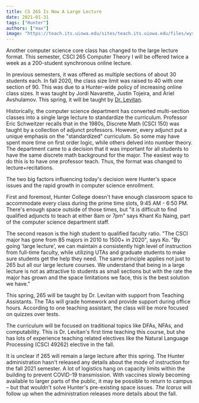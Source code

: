 ```yaml
---
title: CS 265 Is Now A Large Lecture
date: 2021-01-31
tags: ["Hunter"]
authors: ["max"]
image: "https://teach.its.uiowa.edu/sites/teach.its.uiowa.edu/files/wysiwyg_uploads/classroom-lecture-lit-2.jpg"
---
```


Another computer science core class has changed to the large lecture format. This semester, CSCI 265 Computer Theory I will be offered twice a week as a 200-student synchronous online lecture.

In previous semesters, it was offered as multiple sections of about 30 students each. In fall 2020, the class size limit was raised to 40 with one section of 90. This was due to a Hunter-wide policy of increasing online class sizes. It was taught by Jordi Navarette, Justin Tojeira, and Ariel Avshulamov. This spring, it will be taught by [Dr. Levitan](/articles/2020/09/23/dr-levitan).

Historically, the computer science department has converted multi-section classes into a single large lecture to standardize the curriculum. Professor Eric Schweitzer recalls that in the 1980s, Discrete Math (CSCI 150) was taught by a collection of adjunct professors. However, every adjunct put a unique emphasis on the "standardized" curriculum. So some may have spent more time on first order logic, while others delved into number theory. The department came to a decision that it was important for all students to have the same discrete math background for the major. The easiest way to do this is to have one professor teach. Thus, the format was changed to lecture+recitations.

The two big factors influencing today's decision were Hunter's space issues and the rapid growth in computer science enrollment.

First and foremost, Hunter College doesn't have enough classroom space to accommodate every class during the prime time slots, 9:45 AM - 6:50 PM. There's enough space outside of those times, but "it is difficult to find qualified adjuncts to teach at either 8am or 7pm" says Khant Ko Naing, part of the computer science department staff.

The second reason is the high student to qualified faculty ratio. "The CSCI major has gone from 85 majors in 2010 to 1500+ in 2020", says Ko. "By going 'large lecture', we can maintain a consistently high level of instruction from full-time faculty, while utilizing UTAs and graduate students to make sure students get the help they need. The same principle applies not just to 265 but all our large lecture courses. We understand that being in a large lecture is not as attractive to students as small sections but with the rate the major has grown and the space limitations we face, this is the best solution we have."

This spring, 265 will be taught by Dr. Levitan with support from Teaching Assistants. The TAs will grade homework and provide support during office hours. According to one teaching assistant, the class will be more focused on quizzes over tests.

The curriculum will be focused on traditional topics like DFAs, NFAs, and computability. This is Dr. Levitan's first time teaching this course, but she has lots of experience teaching related electives like the Natural Language Processing (CSCI 49262) elective in the fall.

It is unclear if 265 will remain a large lecture after this spring. The Hunter administration hasn't released any details about the mode of instruction for the fall 2021 semester. A lot of logistics hang on capacity limits within the building to prevent COVID-19 transmission. With vaccines slowly becoming available to larger parts of the public, it may be possible to return to campus – but that wouldn't solve Hunter's pre-existing space issues. *The Icarus* will follow up when the administration releases more details about the fall.


